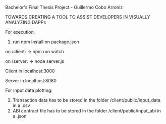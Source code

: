 Bachelor's Final Thesis Project - Guillermo Cobo Arroniz

TOWARDS CREATING A TOOL TO ASSIST DEVELOPERS IN VISUALLY ANALYZING DAPPs

For execution:

1) run npm install on package.json

on /client:
  -> npm run watch

on /server:
  -> node server.js

Client in localhost:3000

Server in localhost:8080

For input data plotting:

1) Transaction data has to be stored in the folder /client/public/input_data in a .csv
2) ABI contract file has to be stored in the folder /client/public/input_abi in a .json
